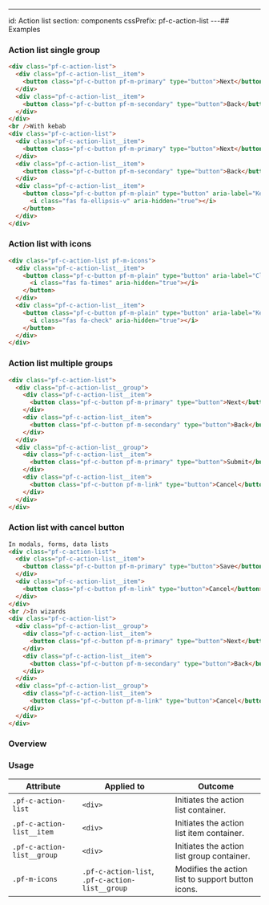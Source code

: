 ---
id: Action list
section: components
cssPrefix: pf-c-action-list
---## Examples

### Action list single group

```html
<div class="pf-c-action-list">
  <div class="pf-c-action-list__item">
    <button class="pf-c-button pf-m-primary" type="button">Next</button>
  </div>
  <div class="pf-c-action-list__item">
    <button class="pf-c-button pf-m-secondary" type="button">Back</button>
  </div>
</div>
<br />With kebab
<div class="pf-c-action-list">
  <div class="pf-c-action-list__item">
    <button class="pf-c-button pf-m-primary" type="button">Next</button>
  </div>
  <div class="pf-c-action-list__item">
    <button class="pf-c-button pf-m-secondary" type="button">Back</button>
  </div>
  <div class="pf-c-action-list__item">
    <button class="pf-c-button pf-m-plain" type="button" aria-label="Kebab">
      <i class="fas fa-ellipsis-v" aria-hidden="true"></i>
    </button>
  </div>
</div>

```

### Action list with icons

```html
<div class="pf-c-action-list pf-m-icons">
  <div class="pf-c-action-list__item">
    <button class="pf-c-button pf-m-plain" type="button" aria-label="Close">
      <i class="fas fa-times" aria-hidden="true"></i>
    </button>
  </div>
  <div class="pf-c-action-list__item">
    <button class="pf-c-button pf-m-plain" type="button" aria-label="Kebab">
      <i class="fas fa-check" aria-hidden="true"></i>
    </button>
  </div>
</div>

```

### Action list multiple groups

```html
<div class="pf-c-action-list">
  <div class="pf-c-action-list__group">
    <div class="pf-c-action-list__item">
      <button class="pf-c-button pf-m-primary" type="button">Next</button>
    </div>
    <div class="pf-c-action-list__item">
      <button class="pf-c-button pf-m-secondary" type="button">Back</button>
    </div>
  </div>
  <div class="pf-c-action-list__group">
    <div class="pf-c-action-list__item">
      <button class="pf-c-button pf-m-primary" type="button">Submit</button>
    </div>
    <div class="pf-c-action-list__item">
      <button class="pf-c-button pf-m-link" type="button">Cancel</button>
    </div>
  </div>
</div>

```

### Action list with cancel button

```html
In modals, forms, data lists
<div class="pf-c-action-list">
  <div class="pf-c-action-list__item">
    <button class="pf-c-button pf-m-primary" type="button">Save</button>
  </div>
  <div class="pf-c-action-list__item">
    <button class="pf-c-button pf-m-link" type="button">Cancel</button>
  </div>
</div>
<br />In wizards
<div class="pf-c-action-list">
  <div class="pf-c-action-list__group">
    <div class="pf-c-action-list__item">
      <button class="pf-c-button pf-m-primary" type="button">Next</button>
    </div>
    <div class="pf-c-action-list__item">
      <button class="pf-c-button pf-m-secondary" type="button">Back</button>
    </div>
  </div>
  <div class="pf-c-action-list__group">
    <div class="pf-c-action-list__item">
      <button class="pf-c-button pf-m-link" type="button">Cancel</button>
    </div>
  </div>
</div>

```

### Overview

### Usage

| Attribute                  | Applied to                                      | Outcome                                           |
| -------------------------- | ----------------------------------------------- | ------------------------------------------------- |
| `.pf-c-action-list`        | `<div>`                                         | Initiates the action list container.              |
| `.pf-c-action-list__item`  | `<div>`                                         | Initiates the action list item container.         |
| `.pf-c-action-list__group` | `<div>`                                         | Initiates the action list group container.        |
| `.pf-m-icons`              | `.pf-c-action-list`, `.pf-c-action-list__group` | Modifies the action list to support button icons. |
